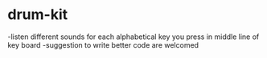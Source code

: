 # drum-kit
-listen different sounds for each alphabetical key you press in middle line of key board
-suggestion to write better code are welcomed

